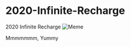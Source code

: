 # 2020-Infinite-Recharge
2020 Infinite Recharge
![Meme](https://preview.redd.it/22juqz71eaf41.jpg?width=750&auto=webp&s=234c9a804f72a51833184828df95176f27f9783c)

Mmmmmmm, Yummy
